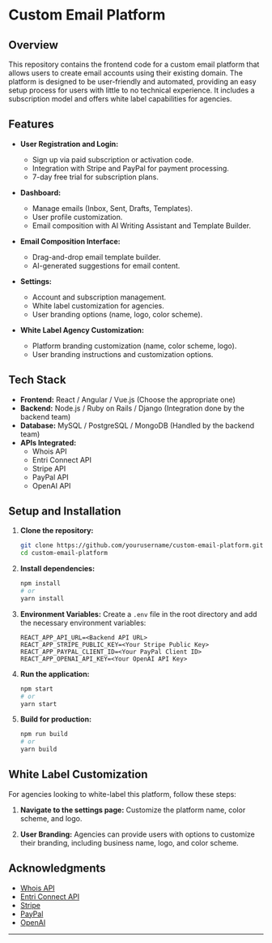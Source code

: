 # Custom Email Platform

## Overview

This repository contains the frontend code for a custom email platform that allows users to create email accounts using their existing domain. The platform is designed to be user-friendly and automated, providing an easy setup process for users with little to no technical experience. It includes a subscription model and offers white label capabilities for agencies.

## Features

- **User Registration and Login:**
  - Sign up via paid subscription or activation code.
  - Integration with Stripe and PayPal for payment processing.
  - 7-day free trial for subscription plans.

- **Dashboard:**
  - Manage emails (Inbox, Sent, Drafts, Templates).
  - User profile customization.
  - Email composition with AI Writing Assistant and Template Builder.

- **Email Composition Interface:**
  - Drag-and-drop email template builder.
  - AI-generated suggestions for email content.

- **Settings:**
  - Account and subscription management.
  - White label customization for agencies.
  - User branding options (name, logo, color scheme).

- **White Label Agency Customization:**
  - Platform branding customization (name, color scheme, logo).
  - User branding instructions and customization options.

## Tech Stack

- **Frontend:** React / Angular / Vue.js (Choose the appropriate one)
- **Backend:** Node.js / Ruby on Rails / Django (Integration done by the backend team)
- **Database:** MySQL / PostgreSQL / MongoDB (Handled by the backend team)
- **APIs Integrated:**
  - Whois API
  - Entri Connect API
  - Stripe API
  - PayPal API
  - OpenAI API

## Setup and Installation

1. **Clone the repository:**

    ```bash
    git clone https://github.com/yourusername/custom-email-platform.git
    cd custom-email-platform
    ```

2. **Install dependencies:**

    ```bash
    npm install
    # or
    yarn install
    ```

3. **Environment Variables:**
   Create a `.env` file in the root directory and add the necessary environment variables:

    ```plaintext
    REACT_APP_API_URL=<Backend API URL>
    REACT_APP_STRIPE_PUBLIC_KEY=<Your Stripe Public Key>
    REACT_APP_PAYPAL_CLIENT_ID=<Your PayPal Client ID>
    REACT_APP_OPENAI_API_KEY=<Your OpenAI API Key>
    ```

4. **Run the application:**

    ```bash
    npm start
    # or
    yarn start
    ```

5. **Build for production:**

    ```bash
    npm run build
    # or
    yarn build
    ```

## White Label Customization

For agencies looking to white-label this platform, follow these steps:

1. **Navigate to the settings page:**
   Customize the platform name, color scheme, and logo.

2. **User Branding:**
   Agencies can provide users with options to customize their branding, including business name, logo, and color scheme.


## Acknowledgments

- [Whois API](https://www.whoisxmlapi.com/)
- [Entri Connect API](https://www.entri.io/)
- [Stripe](https://stripe.com/)
- [PayPal](https://www.paypal.com/)
- [OpenAI](https://openai.com/)

---

